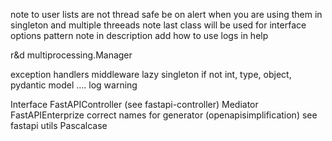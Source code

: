 note to user lists are not thread safe be on alert when you are using them in singleton and multiple threeads
note last class will be used for interface
options pattern note in description
add how to use logs in help

r&d multiprocessing.Manager

exception handlers
middleware
lazy singleton
if not int, type, object, pydantic model .... log warning

Interface
FastAPIController (see fastapi-controller)
Mediator
FastAPIEnterprize
correct names for generator (openapisimplification) see fastapi utils
Pascalcase